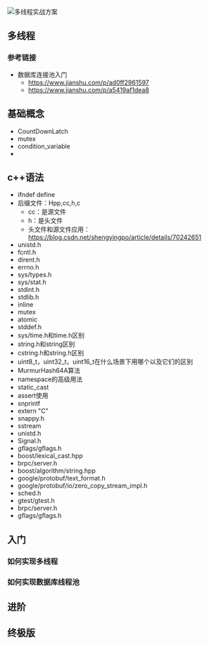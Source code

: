 

![多线程实战方案](https://github.com/MagnetoWang/ideas-I-guess/blob/master/markdown-for-document-organization-management/manage-pictures/multithread-practice.png)



## 多线程

### 参考链接

- 数据库连接池入门
  - https://www.jianshu.com/p/ad0ff2961597
  - https://www.jianshu.com/p/a5419af1dea8



## 基础概念

- CountDownLatch
- mutex
- condition_variable
-  



## c++语法

- ifndef define
- 后缀文件：Hpp,cc,h,c
  - cc：是源文件
  - h：是头文件
  - 头文件和源文件应用：https://blog.csdn.net/shengyingpo/article/details/70242651
- unistd.h
- fcntl.h
- dirent.h
- errno.h
- sys/types.h
- sys/stat.h
- stdint.h
- stdlib.h
- inline
- mutex
- atomic
- stddef.h
- sys/time.h和time.h区别
- string.h和string区别
- cstring.h和string.h区别
- uint8_t，uint32_t，uint16_t在什么场景下用哪个以及它们的区别
- MurmurHash64A算法
- namespace的高级用法
- static_cast
- assert使用
- snprintf
- extern "C"
- snappy.h
- sstream
- unistd.h
- Signal.h
- gflags/gflags.h
- boost/lexical_cast.hpp
- brpc/server.h
- boost/algorithm/string.hpp
- google/protobuf/text_format.h
- google/protobuf/io/zero_copy_stream_impl.h
- sched.h
- gtest/gtest.h
- brpc/server.h
- gflags/gflags.h



## 入门

### 如何实现多线程

### 如何实现数据库线程池





## 进阶

## 终极版